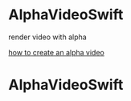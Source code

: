 # AlphaVideoSwift
render video with alpha

[how to create an alpha video](https://felgo.com/doc/felgo-alphavideo/#how-to-create-an-alpha-video)
# AlphaVideoSwift
